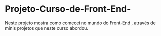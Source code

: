 # Projeto-Curso-de-Front-End-
Neste projeto mostra como comecei no mundo do Front-End , através de minis projetos que neste curso abordou. 
